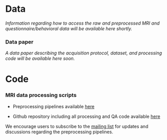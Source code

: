 # Data

_Information regarding how to access the raw and preprocessed MRI and questionnaire/behavioral data will be available here shortly._

### Data paper

_A data paper describing the acquisition protocol, dataset, and processing code will be available here soon._

# Code

### MRI data processing scripts

* Preprocessing pipelines available [here](https://github.com/NeuroanatomyAndConnectivity/pipelines/tree/master/src/lsd_lemon)

* Github repository including all processing and QA code available [here](https://github.com/NeuroanatomyAndConnectivity/large_scale_data_collection)

We encourage users to subscribe to the [mailing list](http://groups.google.com/group/resting_state_preprocessing) for updates and discussions regarding the preprocessing pipelines.
